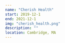 ```yaml
---
name: "Cherish Health"
start: 2019-12-1
end: 2021-12-1
img: "cherish_health.png"
description: ""
location: Cambridge, MA
---
```

